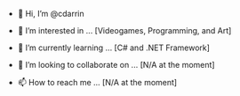 - 👋 Hi, I’m @cdarrin
- 👀 I’m interested in ...
[Videogames, Programming, and Art]

- 🌱 I’m currently learning ...
[C# and .NET Framework]

- 💞️ I’m looking to collaborate on ...
[N/A at the moment]

- 📫 How to reach me ...
[N/A at the moment]


<!---
cdarrin/cdarrin is a ✨ special ✨ repository because its `README.md` (this file) appears on your GitHub profile.
You can click the Preview link to take a look at your changes.
--->
